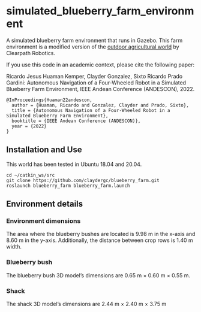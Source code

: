 # simulated_blueberry_farm_environment
A simulated blueberry farm environment that runs in Gazebo. This farm environment is a modified version of the [outdoor agricultural world](https://clearpathrobotics.com/blog/2020/07/clearpath-robots-get-new-gazebo-simulation-environments/) by Clearpath Robotics.

If you use this code in an academic context, please cite the following paper:

Ricardo Jesus Huaman Kemper, Clayder Gonzalez, Sixto Ricardo Prado Gardini: Autonomous Navigation of a Four-Wheeled Robot in a Simulated Blueberry Farm Environment, IEEE Andean Conference (ANDESCON), 2022.

```
@InProceedings{Huaman22andescon,
  author = {Huaman, Ricardo and Gonzalez, Clayder and Prado, Sixto},
  title = {Autonomous Navigation of a Four-Wheeled Robot in a Simulated Blueberry Farm Environment},
  booktitle = {IEEE Andean Conference (ANDESCON)},
  year = {2022}
}
```

## Installation and Use

This world has been tested in Ubuntu 18.04 and 20.04. 

```
cd ~/catkin_ws/src
git clone https://github.com/claydergc/blueberry_farm.git
roslaunch blueberry_farm blueberry_farm.launch 
```

## Environment details
### Environment dimensions
The area where the blueberry bushes are located is 9.98 m in the x-axis and 8.60 m in the y-axis. Additionally, the distance between crop rows is 1.40 m width. 
### Blueberry bush
The blueberry bush 3D model’s dimensions are 0.65 m × 0.60 m × 0.55 m. 
### Shack
The shack 3D model’s dimensions are 2.44 m × 2.40 m × 3.75 m
